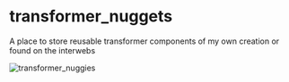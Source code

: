 # transformer_nuggets
A place to store reusable transformer components of my own creation or found on the interwebs

![transformer_nuggies](https://github.com/drisspg/transformer_nuggets/assets/32754868/8329986a-aa9f-41a6-a332-49a0d71438aa)
